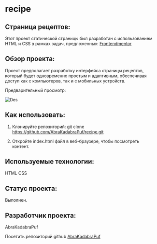 # recipe
## Страница рецептов:

Этот проект статической страницы был разработан с использованием HTML и CSS в рамках задач, предложенных: [Frontendmentor](https://www.frontendmentor.io/challenges/recipe-page-KiTsR8QQKm/hub)

## Обзор проекта:
Проект предполагает разработку интерфейса страницы рецептов, который будет одновременно простым и адаптивным, обеспечивая доступ как с компьютеров, так и с мобильных устройств.

Предварительный просмотр:

![Des](<Снимок экрана от 2024-07-04 13-50-49.png>)

## Как использовать:

1. Клонируйте репозиторий:
git clone https://github.com/AbraKadabraPuf/recipe.git

2. Откройте index.html файл в веб-браузере, чтобы посмотреть контент.

## Используемые технологии:

HTML 
CSS

## Статус проекта:
Выполнен.

## Разработчик проекта:

AbraKadabraPuf

Посетить репозиторий github [AbraKadabraPuf](https://github.com/AbraKadabraPuf)

